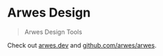 # Arwes Design

> Arwes Design Tools

Check out [arwes.dev](https://arwes.dev) and [github.com/arwes/arwes](https://github.com/arwes/arwes).
